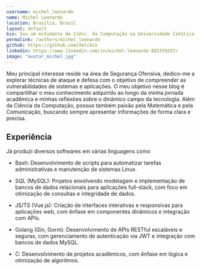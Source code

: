 ```yaml
---
username: michel_leonardo
name: Michel Leonardo
location: Brasília, Brasil
layout: default
bio: Sou um estudante de Ciênc. da Computação na Universidade Católica de Brasília (UCB) que gosta de ensinar e aprender novas coisas constantemente.
permalink: /authors/michel_leonardo
github: https://github.com/Xelckis
linkedin: https://www.linkedin.com/in/michel-leonardo-892359357/
image: "avatar_michel.jpg"
---
```


Meu principal interesse reside na área de Segurança Ofensiva, dedico-me a explorar técnicas de ataque e defesa com o objetivo de compreender as vulnerabilidades de sistemas e aplicações. O meu objetivo nesse blog é compartilhar o meu conhecimento adquirido ao longo da minha jornada acadêmica e minhas reflexões sobre o dinâmico campo da tecnologia. Além da Ciência da Computação, possuo também paixão pela Matemática e pela Comunicação, buscando sempre apresentar informações de forma clara e precisa.

## Experiência

Já produzi diversos softwares em várias linguagens como
- Bash: Desenvolvimento de scripts para automatizar tarefas administrativas e manutenção de sistemas Linux.

- SQL (MySQL): Projetos envolvendo modelagem e implementação de bancos de dados relacionais para aplicações full-stack, com foco em otimização de consultas e integridade de dados.

- JS/TS (Vue.js): Criação de interfaces interativas e responsivas para aplicações web, com ênfase em componentes dinâmicos e integração com APIs.

- Golang (Gin, Gorm): Desenvolvimento de APIs RESTful escaláveis e seguras, com gerenciamento de autenticação via JWT e integração com bancos de dados MySQL.

- C: Desenvolvimento de projetos acadêmicos, com ênfase em lógica e otimização de algoritmos.
